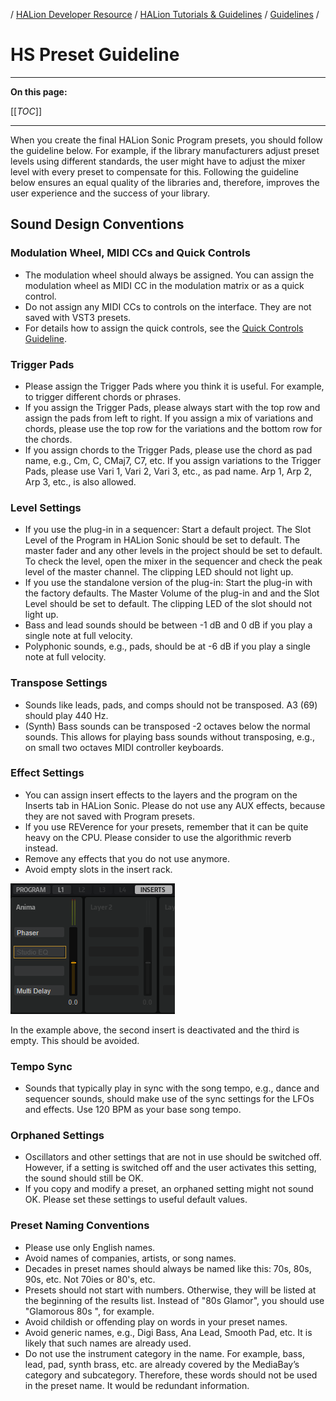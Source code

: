 / [HALion Developer Resource](../../HALion-Developer-Resource.md) / [HALion Tutorials & Guidelines](./HALion-Tutorials-Guidelines.md) / [Guidelines](./Guidelines.md) /

# HS Preset Guideline

---

**On this page:**

[[_TOC_]]

---

When you create the final HALion Sonic Program presets, you should follow the guideline below. For example, if the library manufacturers adjust preset levels using different standards, the user might have to adjust the mixer level with every preset to compensate for this. Following the guideline below ensures an equal quality of the libraries and, therefore, improves the user experience and the success of your library.

## Sound Design Conventions

### Modulation Wheel, MIDI CCs and Quick Controls

* The modulation wheel should always be assigned. You can assign the modulation wheel as MIDI CC in the modulation matrix or as a quick control.
* Do not assign any MIDI CCs to controls on the interface. They are not saved with VST3 presets.
* For details how to assign the quick controls, see the [Quick Controls Guideline](./Quick-Controls-Guideline.md).

### Trigger Pads

* Please assign the Trigger Pads where you think it is useful. For example, to trigger different chords or phrases.
* If you assign the Trigger Pads, please always start with the top row and assign the pads from left to right. If you assign a mix of variations and chords, please use the top row for the variations and the bottom row for the chords.
* If you assign chords to the Trigger Pads, please use the chord as pad name, e.g., Cm, C, CMaj7, C7, etc. If you assign variations to the Trigger Pads, please use Vari 1, Vari 2, Vari 3, etc., as pad name. Arp 1, Arp 2, Arp 3, etc., is also allowed.

### Level Settings

* If you use the plug-in in a sequencer: Start a default project. The Slot Level of the Program in HALion Sonic should be set to default. The master fader and any other levels in the project should be set to default. To check the level, open the mixer in the sequencer and check the peak level of the master channel. The clipping LED should not light up.
* If you use the standalone version of the plug-in: Start the plug-in with the factory defaults. The Master Volume of the plug-in and and the Slot Level should be set to default. The clipping LED of the slot should not light up.
* Bass and lead sounds should be between -1 dB and 0 dB if you play a single note at full velocity.
* Polyphonic sounds, e.g., pads, should be at -6 dB if you play a single note at full velocity.

### Transpose Settings

* Sounds like leads, pads, and comps should not be transposed. A3 (69) should play 440 Hz.
* (Synth) Bass sounds can be transposed -2 octaves below the normal sounds. This allows for playing bass sounds without transposing, e.g., on small two octaves MIDI controller keyboards.

### Effect Settings

* You can assign insert effects to the layers and the program on the Inserts tab in HALion Sonic. Please do not use any AUX effects, because they are not saved with Program presets.
* If you use REVerence for your presets, remember that it can be quite heavy on the CPU. Please consider to use the algorithmic reverb instead.
* Remove any effects that you do not use anymore.
* Avoid empty slots in the insert rack.

![HS Inserts Tab](../images/HS-Inserts-Tab.png)

In the example above, the second insert is deactivated and the third is empty. This should be avoided.

### Tempo Sync

* Sounds that typically play in sync with the song tempo, e.g., dance and sequencer sounds, should make use of the sync settings for the LFOs and effects. Use 120 BPM as your base song tempo.

### Orphaned Settings

* Oscillators and other settings that are not in use should be switched off. However, if a setting is switched off and the user activates this setting, the sound should still be OK.
* If you copy and modify a preset, an orphaned setting might not sound OK. Please set these settings to useful default values.

### Preset Naming Conventions

* Please use only English names.
* Avoid names of companies, artists, or song names.
* Decades in preset names should always be named like this: 70s, 80s, 90s, etc. Not 70ies or 80's, etc.
* Presets should not start with numbers. Otherwise, they will be listed at the beginning of the results list. Instead of "80s Glamor", you should use "Glamorous 80s ", for example.
* Avoid childish or offending play on words in your preset names.
* Avoid generic names, e.g., Digi Bass, Ana Lead, Smooth Pad, etc. It is likely that such names are already used.
* Do not use the instrument category in the name. For example, bass, lead, pad, synth brass, etc. are already covered by the MediaBay’s category and subcategory. Therefore, these words should not be used in the preset name. It would be redundant information.
